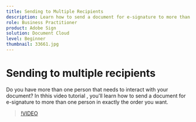 ```yaml
---
title: Sending to Multiple Recipients
description: Learn how to send a document for e-signature to more than one person in exactly the order you want
role: Business Practitioner
product: Adobe Sign
solution: Document Cloud
level: Beginner
thumbnail: 33661.jpg
---
```


# Sending to multiple recipients

Do you have more than one person that needs to interact with your document? In thhis video tutorial , you'll learn how to send a document for e-signature to more than one person in exactly the order you want.

>[!VIDEO](https://video.tv.adobe.com/v/33661?hidetitle=true)